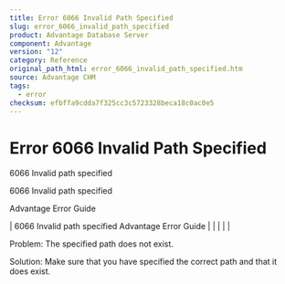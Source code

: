 ```yaml
---
title: Error 6066 Invalid Path Specified
slug: error_6066_invalid_path_specified
product: Advantage Database Server
component: Advantage
version: "12"
category: Reference
original_path_html: error_6066_invalid_path_specified.htm
source: Advantage CHM
tags:
  - error
checksum: efbffa9cdda7f325cc3c5723328beca18c0ac0e5
---
```


# Error 6066 Invalid Path Specified

6066 Invalid path specified

6066 Invalid path specified

Advantage Error Guide

| 6066 Invalid path specified  Advantage Error Guide |  |  |  |  |

Problem: The specified path does not exist.

Solution: Make sure that you have specified the correct path and that it does exist.
